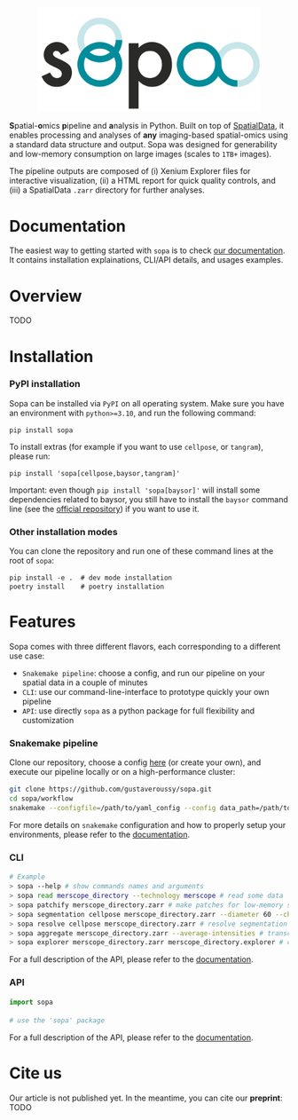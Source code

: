 <p align="center">
  <img src="docs/assets/sopa.png" alt="sopa_logo" width="400"/>
</p>

**S**patial-**o**mics **p**ipeline and **a**nalysis in Python. Built on top of [SpatialData](https://github.com/scverse/spatialdata), it enables processing and analyses of **any** imaging-based spatial-omics using a standard data structure and output. Sopa was designed for generability and low-memory consumption on large images (scales to `1TB+` images).

The pipeline outputs are composed of (i) Xenium Explorer files for interactive visualization, (ii) a HTML report for quick quality controls, and (iii) a SpatialData `.zarr` directory for further analyses.

# Documentation

The easiest way to getting started with `sopa` is to check [our documentation](TODO). It contains installation explainations, CLI/API details, and usages examples.

# Overview

TODO

# Installation

### PyPI installation
Sopa can be installed via `PyPI` on all operating system. Make sure you have an environment with `python>=3.10`, and run the following command:
```
pip install sopa
```

To install extras (for example if you want to use `cellpose`, or `tangram`), please run:
```
pip install 'sopa[cellpose,baysor,tangram]'
```

Important: even though `pip install 'sopa[baysor]'` will install some dependencies related to baysor, you still have to install the `baysor` command line (see the [official repository](https://github.com/kharchenkolab/Baysor)) if you want to use it.

### Other installation modes

You can clone the repository and run one of these command lines at the root of `sopa`:
```
pip install -e .  # dev mode installation
poetry install    # poetry installation
```

# Features
Sopa comes with three different flavors, each corresponding to a different use case:
- `Snakemake pipeline`: choose a config, and run our pipeline on your spatial data in a couple of minutes
- `CLI`: use our command-line-interface to prototype quickly your own pipeline
- `API`: use directly `sopa` as a python package for full flexibility and customization

### Snakemake pipeline

Clone our repository, choose a config [here](TODO) (or create your own), and execute our pipeline locally or on a high-performance cluster:
```bash
git clone https://github.com/gustaveroussy/sopa.git
cd sopa/workflow
snakemake --configfile=/path/to/yaml_config --config data_path=/path/to/data_directory
```

For more details on `snakemake` configuration and how to properly setup your environments, please refer to the [documentation](TODO).

### CLI

```bash
# Example
> sopa --help # show commands names and arguments
> sopa read merscope_directory --technology merscope # read some data
> sopa patchify merscope_directory.zarr # make patches for low-memory segmentation
> sopa segmentation cellpose merscope_directory.zarr --diameter 60 --channels DAPI # segmentation
> sopa resolve cellpose merscope_directory.zarr # resolve segmentation conflicts at boundaries
> sopa aggregate merscope_directory.zarr --average-intensities # transcripts/channels aggregation
> sopa explorer merscope_directory.zarr merscope_directory.explorer # convert for interactive viz
```

For a full description of the API, please refer to the [documentation](TODO).

### API

```python
import sopa

# use the 'sopa' package
```

For a full description of the API, please refer to the [documentation](TODO).

# Cite us
Our article is not published yet. In the meantime, you can cite our **preprint**: TODO